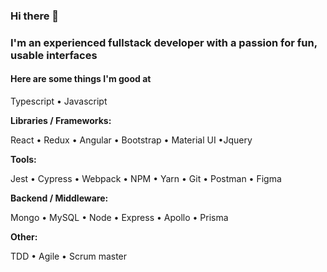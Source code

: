 ### Hi there 👋

### I'm an experienced fullstack developer with a passion for fun, usable interfaces 

#### Here are some things I'm good at
Typescript  • Javascript 

**Libraries / Frameworks:** 

React • Redux • Angular • Bootstrap • Material UI •Jquery 

**Tools:**

Jest • Cypress • Webpack • NPM • Yarn • Git • Postman  • Figma

**Backend / Middleware:**

Mongo • MySQL • Node  • Express  • Apollo  • Prisma 

**Other:**

TDD  • Agile  • Scrum master

<!--
**bvasko/bvasko** is a ✨ _special_ ✨ repository because its `README.md` (this file) appears on your GitHub profile.

Here are some ideas to get you started:

- 🔭 I’m currently working on ...
- 🌱 I’m currently learning ...
- 👯 I’m looking to collaborate on ...
- 🤔 I’m looking for help with ...
- 💬 Ask me about ...
- 📫 How to reach me: ...
- 😄 Pronouns: ...
- ⚡ Fun fact: ...
-->
